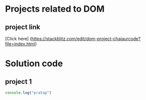 # Projects related to DOM

## project link
[Click here] (https://stackblitz.com/edit/dom-project-chaiaurcode?file=index.html)

# Solution code

## project 1

```javascript
console.log("pratap")

```
